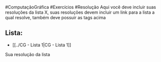 #ComputaçãoGráfica  #Exercícios #Resolução 
Aqui você deve incluir suas resoluções da lista X, suas resoluções devem incluir um link para a lista a qual resolve, também deve possuir as tags acima
## Lista:
- [[../CG - Lista 1|CG - Lista 1]]

Sua resolução da lista